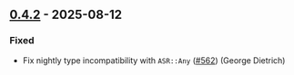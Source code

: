 ## [0.4.2] - 2025-08-12

### Fixed

- Fix nightly type incompatibility with `ASR::Any` ([#562]) (George Dietrich) <!-- blacksmoke16 -->

[0.4.2]: https://github.com/athena-framework/serializer/releases/tag/v0.4.2
[#562]: https://github.com/athena-framework/athena/pull/562
